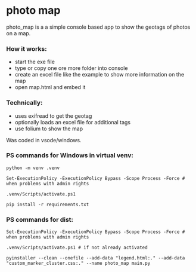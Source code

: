 # photo map

photo_map is a a simple console based app to show the geotags of photos on a map.

### How it works:
- start the exe file
- type or copy one ore more folder into console
- create an excel file like the example to show more information on the map
- open map.html and embed it

### Technically:
- uses exifread to get the geotag
- optionally loads an excel file for additional tags
- use folium to show the map

Was coded in vsode/windows.

### PS commands for Windows in virtual venv:

`python -m venv .venv`

`Set-ExecutionPolicy -ExecutionPolicy Bypass -Scope Process -Force # when problems with admin rights`

`.venv/Scripts/activate.ps1`

`pip install -r requirements.txt`

### PS commands for dist:

`Set-ExecutionPolicy -ExecutionPolicy Bypass -Scope Process -Force # when problems with admin rights`

`.venv/Scripts/activate.ps1 # if not already activated`

`pyinstaller --clean --onefile --add-data "legend.html:." --add-data "custom_marker_cluster.css:." --name photo_map main.py`
